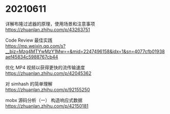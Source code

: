 # 20210611

详解布隆过滤器的原理，使用场景和注意事项  
https://zhuanlan.zhihu.com/p/43263751

Code Review 最佳实践  
https://mp.weixin.qq.com/s?__biz=Mzg4MTYwMzY1Mw==&mid=2247496158&idx=1&sn=4077cfb01938aef45834c5988767cb44

优化 MP4 视频以获得更快的流传输速度  
https://zhuanlan.zhihu.com/p/42045362

对 simhash 的简单理解  
https://zhuanlan.zhihu.com/p/92155250

mobx 源码分析（一） 构造响应式数据  
https://zhuanlan.zhihu.com/p/42150181
